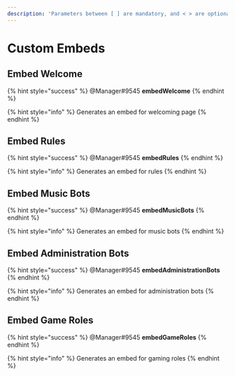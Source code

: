 ```yaml
---
description: 'Parameters between [ ] are mandatory, and < > are optional.'
---
```


# Custom Embeds

## Embed Welcome

{% hint style="success" %}
@Manager\#9545 **embedWelcome**
{% endhint %}

{% hint style="info" %}
Generates an embed for welcoming page
{% endhint %}

## Embed Rules

{% hint style="success" %}
@Manager\#9545 **embedRules**
{% endhint %}

{% hint style="info" %}
Generates an embed for rules
{% endhint %}

## Embed Music Bots

{% hint style="success" %}
@Manager\#9545 **embedMusicBots**
{% endhint %}

{% hint style="info" %}
Generates an embed for music bots
{% endhint %}

## Embed Administration Bots

{% hint style="success" %}
@Manager\#9545 **embedAdministrationBots**
{% endhint %}

{% hint style="info" %}
Generates an embed for administration bots
{% endhint %}

## Embed Game Roles

{% hint style="success" %}
@Manager\#9545 **embedGameRoles**
{% endhint %}

{% hint style="info" %}
Generates an embed for gaming roles
{% endhint %}

